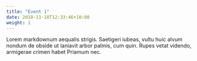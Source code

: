```yaml
---
title: "Event 1"
date: 2018-11-18T12:33:46+10:00
weight: 1
---
```


Lorem markdownum aequalis strigis. Saetigeri iubeas, vultu huic alvum nondum
de obside ut laniavit arbor palmis, cum quin. Rupes vetat videndo, armigerae
crimen habet Priamum nec.